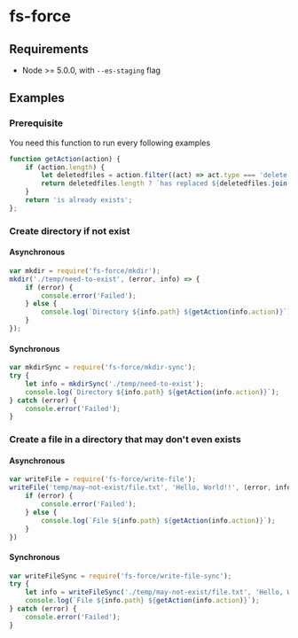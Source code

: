 
# fs-force

## Requirements

 * Node >= 5.0.0, with `--es-staging` flag

## Examples

### Prerequisite

You need this function to run every following examples

```javascript
function getAction(action) {
	if (action.length) {
		let deletedfiles = action.filter((act) => act.type === 'delete');
		return deletedfiles.length ? `has replaced ${deletedfiles.join(', ')}` : 'has come to exists';
	}
	return 'is already exists';
};
```

### Create directory if not exist

#### Asynchronous

```javascript
var mkdir = require('fs-force/mkdir');
mkdir('./temp/need-to-exist', (error, info) => {
	if (error) {
		console.error('Failed');
	} else {
		console.log(`Directory ${info.path} ${getAction(info.action)}`);
	}
});
```

#### Synchronous

```javascript
var mkdirSync = require('fs-force/mkdir-sync');
try {
	let info = mkdirSync('./temp/need-to-exist');
	console.log(`Directory ${info.path} ${getAction(info.action)}`);
} catch (error) {
	console.error('Failed');
}
```

### Create a file in a directory that may don't even exists

#### Asynchronous

```javascript
var writeFile = require('fs-force/write-file');
writeFile('temp/may-not-exist/file.txt', 'Hello, World!!', (error, info) => {
	if (error) {
		console.error('Failed');
	} else {
		console.log(`File ${info.path} ${getAction(info.action)}`);
	}
})
```

#### Synchronous

```javascript
var writeFileSync = require('fs-force/write-file-sync');
try {
	let info = writeFileSync('./temp/may-not-exist/file.txt', 'Hello, World!!');
	console.log(`File ${info.path} ${getAction(info.action)}`);
} catch (error) {
	console.error('Failed');
}
```
